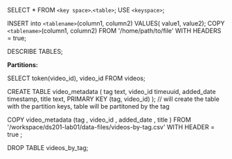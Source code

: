 SELECT * FROM `<key space>`.`<table>`;
USE `<keyspace>`;

INSERT into `<tablename>`(column1, column2) VALUES( value1, value2);
COPY `<tablename>`(column1, column2) FROM '/home/path/to/file' WITH HEADERS = true;

DESCRIBE TABLES; 

**Partitions:**

SELECT token(video_id), video_id
FROM videos;

CREATE TABLE video_metadata (
    tag text,
    video_id timeuuid,
    added_date timestamp,
    title text,
    PRIMARY KEY (tag, video_id)
);
// will create the table with the partition keys, table will be partitoned by the tag


COPY video_metadata (tag , video_id , added_date , title ) FROM '/workspace/ds201-lab01/data-files/videos-by-tag.csv' WITH HEADER = true ;

DROP TABLE videos_by_tag;
